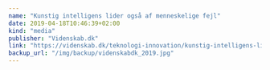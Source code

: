 ```yaml
---
name: "Kunstig intelligens lider også af menneskelige fejl"
date: 2019-04-18T10:46:39+02:00
kind: "media"
publisher: "Videnskab.dk"
link: "https://videnskab.dk/teknologi-innovation/kunstig-intelligens-lider-ogsaa-af-menneskelige-fejl"
backup_url: "/img/backup/videnskabdk_2019.jpg"
---
```

